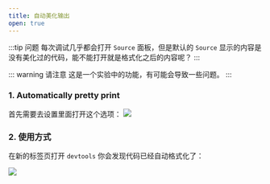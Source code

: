```yaml
---
title: 自动美化输出
open: true
---
```


:::tip 问题
每次调试几乎都会打开 `Source` 面板，但是默认的 `Source` 显示的内容是没有美化过的代码，能不能打开就是格式化之后的内容呢？
:::

::: warning 请注意
这是一个实验中的功能，有可能会导致一些问题。
:::

### 1. Automatically pretty print

首先需要去设置里面打开这个选项：
![](https://wingman-1300536089.file.myqcloud.com//chrome/C07/pretty_print01.gif)

### 2. 使用方式

在新的标签页打开 `devtools` 你会发现代码已经自动格式化了：

![](https://wingman-1300536089.file.myqcloud.com//chrome/C07/pretty_print02.png)
